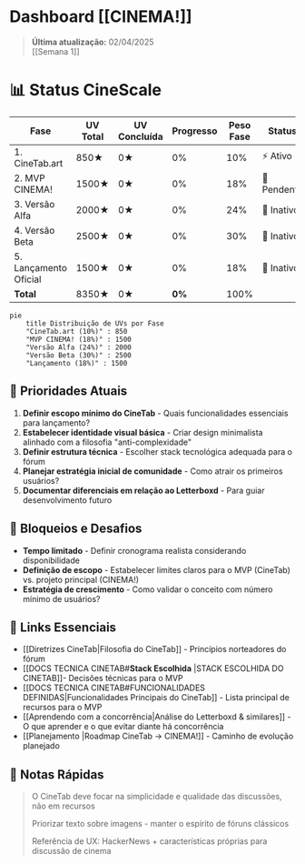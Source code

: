 # Dashboard  [[CINEMA!]]

> **Última atualização:** 02/04/2025  
> [[Semana 1]]


# 📊 Status CineScale

| Fase                  | UV Total | UV Concluída | Progresso | Peso Fase | Status      |
| --------------------- | -------- | ------------ | --------- | --------- | ----------- |
| 1. CineTab.art        | 850★     | 0★           | 0%        | 10%       | ⚡ Ativo     |
| 2. MVP CINEMA!        | 1500★    | 0★           | 0%        | 18%       | 🔄 Pendente |
| 3. Versão Alfa        | 2000★    | 0★           | 0%        | 24%       | 🛑 Inativo  |
| 4. Versão Beta        | 2500★    | 0★           | 0%        | 30%       | 🛑 Inativo  |
| 5. Lançamento Oficial | 1500★    | 0★           | 0%        | 18%       | 🛑 Inativo  |
| **Total**             | 8350★    | 0★           | **0%**    | 100%      |             |

```mermaid
pie
    title Distribuição de UVs por Fase
    "CineTab.art (10%)" : 850
    "MVP CINEMA! (18%)" : 1500
    "Versão Alfa (24%)" : 2000
    "Versão Beta (30%)" : 2500
    "Lançamento (18%)" : 1500
```
## 🎯 Prioridades Atuais
1. **Definir escopo mínimo do CineTab** - Quais funcionalidades essenciais para lançamento?
2. **Estabelecer identidade visual básica** - Criar design minimalista alinhado com a filosofia "anti-complexidade"
3. **Definir estrutura técnica** - Escolher stack tecnológica adequada para o fórum
4. **Planejar estratégia inicial de comunidade** - Como atrair os primeiros usuários?
5. **Documentar diferenciais em relação ao Letterboxd** - Para guiar desenvolvimento futuro

## 🚧 Bloqueios e Desafios
- **Tempo limitado** - Definir cronograma realista considerando disponibilidade
- **Definição de escopo** - Estabelecer limites claros para o MVP (CineTab) vs. projeto principal (CINEMA!)
- **Estratégia de crescimento** - Como validar o conceito com número mínimo de usuários?

## 🔗 Links Essenciais
- [[Diretrizes CineTab|Filosofia do CineTab]] - Princípios norteadores do fórum
- [[DOCS TECNICA CINETAB#**Stack Escolhida** |STACK ESCOLHIDA DO CINETAB]]- Decisões técnicas para o MVP
- [[DOCS TECNICA CINETAB#FUNCIONALIDADES DEFINIDAS|Funcionalidades Principais do CineTab]] - Lista principal de recursos para o MVP
- [[Aprendendo com a concorrência|Análise do Letterboxd & similares]] - O que aprender e o que evitar diante há concorrência
- [[Planejamento |Roadmap CineTab → CINEMA!]] - Caminho de evolução planejado

## 📝 Notas Rápidas
> O CineTab deve focar na simplicidade e qualidade das discussões, não em recursos
>
> Priorizar texto sobre imagens - manter o espírito de fóruns clássicos
>
> Referência de UX: HackerNews + características próprias para discussão de cinema